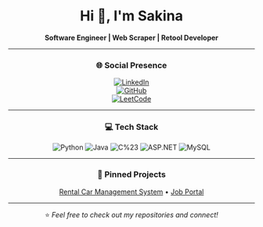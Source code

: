<div align="center">

# Hi 👋, I'm Sakina  
**Software Engineer | Web Scraper | Retool Developer**

---

### 🌐 Social Presence  
[![LinkedIn](https://img.shields.io/badge/LinkedIn-blue?logo=linkedin)](https://www.linkedin.com/in/sayyidah-sakina-tul-hussain-rizavi/)  
[![GitHub](https://img.shields.io/badge/GitHub-black?logo=github)](https://github.com/SayyidahSakina04)  
[![LeetCode](https://img.shields.io/badge/LeetCode-FFA116?logo=leetcode&logoColor=black)](https://leetcode.com/u/saKinaZ/)

---

### 💻 Tech Stack  
![Python](https://img.shields.io/badge/Python-blue?logo=python)
![Java](https://img.shields.io/badge/Java-red?logo=java)
![C%23](https://img.shields.io/badge/C%23-239120?logo=c-sharp)
![ASP.NET](https://img.shields.io/badge/ASP.NET-blue?logo=dotnet)
![MySQL](https://img.shields.io/badge/MySQL-00000F?logo=mysql)

---

### 🚀 Pinned Projects  
[Rental Car Management System](https://github.com/SayyidahSakina04/RentalCarManagementSystem) • [Job Portal](https://github.com/SayyidahSakina04/JobPortal)  

---

⭐ *Feel free to check out my repositories and connect!*

</div>
